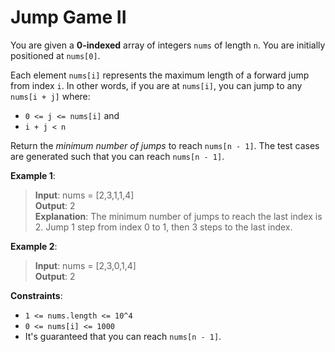 # Jump Game II

You are given a **0-indexed** array of integers `nums` of length `n`. You are initially positioned at `nums[0]`.

Each element `nums[i]` represents the maximum length of a forward jump from index `i`. In other words, if you are at `nums[i]`, you can jump to any `nums[i + j]` where:

* `0 <= j <= nums[i]` and
* `i + j < n`

Return the *minimum number of jumps* to reach `nums[n - 1]`. The test cases are generated such that you can reach `nums[n - 1]`.

 

**Example 1**:

> **Input**: nums = [2,3,1,1,4]  
**Output**: 2  
**Explanation**: The minimum number of jumps to reach the last index is 2. Jump 1 step from index 0 to 1, then 3 steps to the last index.


**Example 2**:

> **Input**: nums = [2,3,0,1,4]  
**Output**: 2
 

**Constraints**:

* `1 <= nums.length <= 10^4`
* `0 <= nums[i] <= 1000`
* It's guaranteed that you can reach `nums[n - 1]`.